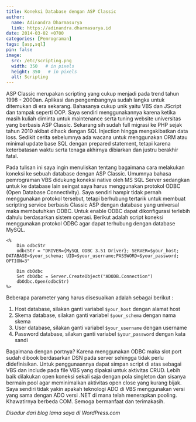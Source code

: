 ```yaml
---
title: Koneksi Database dengan ASP Classic
author:
  name: Adinandra Dharmasurya
  link: https://adinandra.dharmasurya.id
date: 2014-03-02 +0700
categories: [Pemrograman]
tags: [asp,sql]
pin: false
image:
  src: /etc/scripting.png
  width: 350   # in pixels
  height: 350   # in pixels
  alt: Scripting
---
```


ASP Classic merupakan scripting yang cukup menjadi pada trend tahun 1998 - 2000an. Aplikasi dan pengembangnya sudah langka untuk ditemukan di era sekarang. Bahasanya cukup unik yaitu VBS dan JScript dan tampak seperti OOP. Saya sendiri menggunakannya karena ketika masih kuliah diminta untuk maintenance serta tuning website universitas yang berbasis ASP Classic. Sekarang sih sudah full migrasi ke PHP sejak tahun 2010 akibat dihack dengan SQL Injection hingga mengakibatkan data loss. Sedikit cerita sebelumnya ada wacana untuk menggunakan ORM atau minimal update base SQL dengan prepared statement, tetapi karena keterbatasan waktu serta tenaga akhirnya dibiarkan dan justru berakhir fatal.

Pada tulisan ini saya ingin menuliskan tentang bagaimana cara melakukan koneksi ke sebuah database dengan ASP Classic. Umumnya bahasa pemrograman VBS didukung koneksi native oleh MS SQL Server sedangkan untuk ke database lain seingat saya harus menggunakan protokol ODBC (Open Database Connectivity). Saya sendiri hampir tidak pernah menggunakan protokol tersebut, tetapi berhubung tertarik untuk membuat scripting service berbasis Classic ASP dengan database yang universal maka membutuhkan ODBC. Untuk enable ODBC dapat dikonfigurasi terlebih dahulu berdasarkan sistem operasi. Berikut adalah script koneksi menggunakan protokol ODBC agar dapat terhubung dengan database MySQL.

```
<% 
    Dim odbcStr
    odbcStr = "DRIVER={MySQL ODBC 3.51 Driver}; SERVER=$your_host; DATABASE=$your_schema; UID=$your_username;PASSWORD=$your_password; OPTION=3" 
    
    Dim dbOdbc 
    Set dbOdbc = Server.CreateObject("ADODB.Connection") 
    dbOdbc.Open(odbcStr) 
%>
```

Beberapa parameter yang harus disesuaikan adalah sebagai berikut : 

1. Host database, silakan ganti variabel ```$your_host``` dengan alamat host
2. Skema database, silakan ganti variabel ```$your_schema``` dengan nama skema
3. User database, silakan ganti variabel ```$your_username``` dengan username
4. Password database, silakan ganti variabel ```$your_password``` dengan kata sandi

Bagaimana dengan portnya? Karena menggunakan ODBC maka slot port sudah dibook berdasarkan DSN pada server sehingga tidak perlu didefinisikan. Untuk penggunaannya dapat simpan script di atas sebagai VBS dan include pada file VBS yang dipakai untuk aktivitas CRUD. Lebih baik dilakukan open koneksi sekali saja dengan pola singleton dan sisanya bermain pool agar meminimalkan aktivitas open close yang kurang bijak. Saya sendiri tidak yakin apakah teknologi ADO di VBS menggunakan versi yang sama dengan ADO versi .NET di mana telah menerapkan pooling. Khawatirnya berbeda COM. Semoga bermanfaat dan terimakasih.

*Disadur dari blog lama saya di WordPress.com*